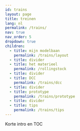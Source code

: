 ```yaml
---
id: trains
layout: page
title: treinen
lang: nl
permalink: /trains/
nav: true
nav_order: 5
dropdown: true
children:
  - title: mijn modelbaan
    permalink: /trains/layout
  - title: divider
  - title: het materieel
    permalink: /rollingstock
  - title: divider
  - title: DCC
    permalink: /trains/dcc
  - title: divider
  - title: prototype
    permalink: /trains/prototype
  - title: divider
  - title: tips
    permalink: /trains/tips
---
```


Korte intro en TOC
